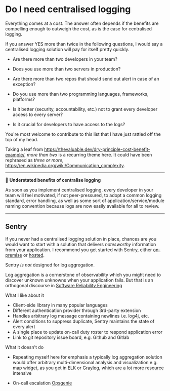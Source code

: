 # Do I need centralised logging

Everything comes at a cost. The answer often depends if the benefits are 
compelling enough to outweigh the cost, as is the case for centralised logging.

If you answer YES more than twice in the following questions, I would say
a centralised logging solution will pay for itself pretty quickly.

- Are there more than two developers in your team?

- Does you use more than two servers in production?

- Are there more than two repos that should send out alert in case of an exception?

- Do you use more than two programming languages, frameworks, platforms?

- Is it better (security, accountability, etc.) not to grant 
  every developer access to every server?

- Is it crucial for developers to have access to the logs?

You're most welcome to contribute to this list that I have just rattled off
the top of my head.

Taking a leaf from <https://thevaluable.dev/dry-principle-cost-benefit-example/>,
*more than two* is a recurring theme here. It could have been rephrased as
*three or more*, <https://en.wikipedia.org/wiki/Communication_complexity>.

---
:gift: **Understated benefits of centralise logging**

As soon as you implement centralised logging, every developer in your team 
will feel motivated, if not peer-pressured, to adopt a common logging standard,
error handling, as well as some sort of application/service/module naming convention
because logs are now easily available for all to review.  

---

## Sentry

If you never had a centralised logging solution in place, chances are you would want
to start with a solution that delivers *notesworthy* information from your application.
I recommend you get started with Sentry, either [on-premise](https://github.com/getsentry/onpremise)
or [hosted](https://sentry.io/welcome/).

Sentry *is not* designed for log aggregation.

Log aggregation is a cornerstone of observability which you might need to discover
unknown unknowns when your application fails. But that is an orthogonal discourse
in [Software Reliability Engineering](https://landing.google.com/sre/books/)

What I like about it

- Client-side library in many popular languages
- Different authentication provider through 3rd-party extension
- Handles arbitrary log message containing newlines i.e. log4j, etc.
- Alert conditions to suppress duplicate, Sentry maintains the state of every alert
- A single place to update on-call duty roster to respond application error
- Link to git repository issue board, e.g. Github and Gitlab

What it doesn't do

- Repeating myself here for emphasis a typically log aggregation solution would offer
  arbitrary multi-dimensional analysis and visualization e.g. map widget, as you get in 
  [ELK](https://www.elastic.co/what-is/elk-stack) or 
  [Graylog](https://www.graylog.org/), which are a lot more resource intensive
  
- On-call escalation [Opsgenie](https://www.atlassian.com/software/opsgenie)






